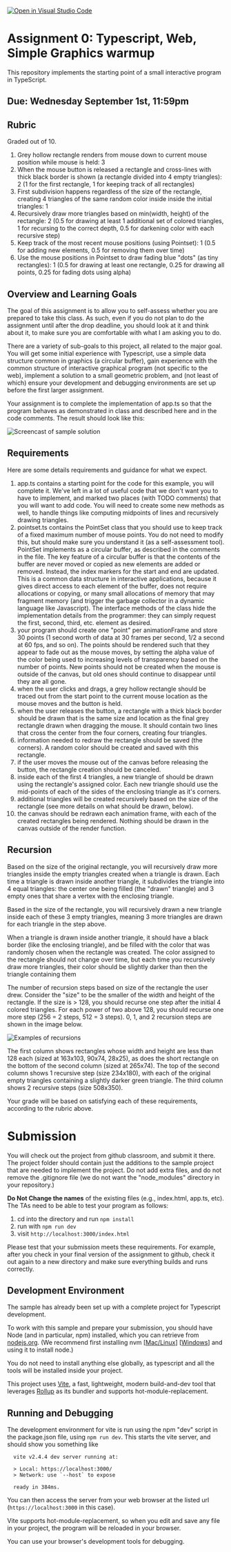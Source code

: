 [![Open in Visual Studio Code](https://classroom.github.com/assets/open-in-vscode-f059dc9a6f8d3a56e377f745f24479a46679e63a5d9fe6f495e02850cd0d8118.svg)](https://classroom.github.com/online_ide?assignment_repo_id=5470058&assignment_repo_type=AssignmentRepo)
# Assignment 0:  Typescript, Web, Simple Graphics warmup 

This repository implements the starting point of a small interactive program in TypeScript.

## Due: Wednesday September 1st, 11:59pm

## Rubric

Graded out of 10.

1. Grey hollow rectangle renders from mouse down to current mouse position while mouse is held: 3
4. When the mouse button is released a rectangle and cross-lines with thick black border is shown (a rectangle divided into 4 empty triangles): 2  (1 for the first rectangle, 1 for keeping track of all rectangles)
5. First subdivision happens regardless of the size of the rectangle, creating 4 triangles of the same random color inside inside the initial triangles: 1 
6. Recursively draw more triangles based on min(width, height) of the rectangle: 2  (0.5 for drawing at least 1 additional set of colored triangles, 1 for recursing to the correct depth, 0.5 for darkening color with each recursive step)
1. Keep track of the most recent mouse positions (using Pointset): 1 (0.5 for adding new elements, 0.5 for removing them over time)
2. Use the mouse positions in Pointset to draw fading blue "dots" (as tiny rectangles): 1  (0.5 for drawing at least one rectangle, 0.25 for drawing all points, 0.25 for fading dots using alpha)

## Overview and Learning Goals

The goal of this assignment is to allow you to self-assess whether you are prepared to take this class.  As such, even if you do not plan to do the assignment until after the drop deadline, you should look at it and think about it, to make sure you are comfortable with what I am asking you to do.

There are a variety of sub-goals to this project, all related to the major goal. You will get some initial experience with Typescript, use a simple data structure common in graphics (a circular buffer), gain experience with the common structure of interactive graphical program (not specific to the web), implement a solution to a small geometric problem, and (not least of which) ensure your development and debugging environments are set up before the first larger assignment.

Your assignment is to complete the implementation of app.ts so that the program behaves as demonstrated in class and described here and in the code comments.  The result should look like this:

![Screencast of sample solution](a0.gif)

## Requirements

Here are some details requirements and guidance for what we expect.

1. app.ts contains a starting point for the code for this example, you will complete it. We've left in a lot of useful code that we don't want you to have to implement, and marked two places (with TODO comments) that you will want to add code.  You will need to create some new methods as well, to handle things like computing midpoints of lines and recursively drawing triangles.
2. pointset.ts contains the PointSet class that you should use to keep track of a fixed maximum number of mouse points.  You do not need to modify this, but should make sure you understand it (as a self-assessment tool).  PointSet implements as a circular buffer, as described in the comments in the file. The key feature of a circular buffer is that the contents of the buffer are never moved or copied as new elements are added or removed. Instead, the index markers for the start and end are updated. This is a common data structure in interactive applications, because it gives direct access to each element of the buffer, does not require allocations or copying, or many small allocations of memory that may fragment memory (and trigger the garbage collector in a dynamic language like Javascript). The interface methods of the class hide the implementation details from the programmer: they can simply request the first, second, third, etc. element as desired.
3. your program should create one "point" per animationFrame and store 30 points (1 second worth of data at 30 frames per second, 1/2 a second at 60 fps, and so on). The points should be rendered such that they appear to fade out as the mouse moves, by setting the alpha value of the color being used to increasing levels of transparency based on the number of points.  New points should not be created when the mouse is outside of the canvas, but old ones should continue to disappear until they are all gone.
4. when the user clicks and drags, a grey hollow rectangle should be traced out from the start point to the current mouse location as the mouse moves and the button is held.  
5. when the user releases the button, a rectangle with a thick black border should be drawn that is the same size and location as the final grey rectangle drawn when dragging the mouse.  It should contain two lines that cross the center from the four corners, creating four triangles. 
6. information needed to redraw the rectangle should be saved (the corners). A random color should be created and saved with this rectangle.
7. if the user moves the mouse out of the canvas before releasing the button, the rectangle creation should be canceled.
8. inside each of the first 4 triangles, a new triangle of should be drawn using the rectangle's assigned color. Each new triangle should use the mid-points of each of the sides of the enclosing triangle as it's corners.
9. additional triangles will be created recursively based on the size of the rectangle (see more details on what should be drawn, below).  
10. the canvas should be redrawn each animation frame, with each of the created rectangles being rendered. Nothing should be drawn in the canvas outside of the render function.

## Recursion 

Based on the size of the original rectangle, you will recursively draw more triangles inside the empty triangles created when a triangle is drawn.  Each time a triangle is drawn inside another triangle, it subdivides the triangle into 4 equal triangles: the center one being filled (the "drawn" triangle) and 3 empty ones that share a vertex with the enclosing triangle.

Based in the size of the rectangle, you will recursively drawn a new triangle inside each of these 3 empty triangles, meaning 3 more triangles are drawn for each triangle in the step above. 

When a triangle is drawn inside another triangle, it should have a black border (like the enclosing triangle), and be filled with the color that was randomly chosen when the rectangle was created. The color assigned to the rectangle should not change over time, but each time you recursively draw more triangles, their color should be slightly darker than then the triangle containing them

The number of recursion steps based on size of the rectangle the user drew. Consider the "size" to be the smaller of the width and height of the rectangle.  If the size is > 128, you should recurse one step after the initial 4 colored triangles.  For each power of two above 128, you should recurse one more step (256 = 2 steps, 512 = 3 steps). 0, 1, and 2 recursion steps are shown in the image below.

![Examples of recursions](a0-sample-rects.jpg)

The first column shows rectangles whose width and height are less than 128 each (sized at 163x103, 90x74, 28x25), as does the short rectangle on the bottom of the second column (sized at 265x74).  The top of the second column shows 1 recursive step (size 234x180), with each of the original empty triangles containing a slightly darker green triangle.  The third column shows 2 recursive steps (size 508x350).

Your grade will be based on satisfying each of these requirements, according to the rubric above.

# Submission

You will check out the project from github classroom, and submit it there.  The project folder should contain just the additions to the sample project that are needed to implement the project. Do not add extra files, and do not remove the .gitignore file (we do not want the "node_modules" directory in your repository.)

**Do Not Change the names** of the existing files (e.g., index.html, app.ts, etc).  The TAs need to be able to test your program as follows:

1. cd into the directory and run ```npm install```
2. run with ```npm run dev```
3. visit ```http://localhost:3000/index.html```

Please test that your submission meets these requirements.  For example, after you check in your final version of the assignment to github, check it out again to a new directory and make sure everything builds and runs correctly.
 
## Development Environment

The sample has already been set up with a complete project for Typescript development.

To work with this sample and prepare your submission, you should have Node (and in particular, npm) installed, which you can retrieve from [nodejs.org](http://nodejs.org). (We recommend first installing nvm [[Mac/Linux](https://github.com/nvm-sh/nvm)] [[Windows](https://github.com/coreybutler/nvm-windows)] and using it to install node.)

You do not need to install anything else globally, as typescript and all the tools will be installed inside your project.

This project uses [Vite](https://vitejs.dev/), a fast, lightweight, modern build-and-dev tool that leverages [Rollup](https://rollupjs.org/guide/en/) as its bundler and supports hot-module-replacement. 

## Running and Debugging

The development environment for vite is run using the npm "dev" script in the package.json file, using ```npm run dev```.  This starts the vite server, and should show you something like 
```
  vite v2.4.4 dev server running at:

  > Local: https://localhost:3000/
  > Network: use `--host` to expose

  ready in 384ms.
```
You can then access the server from your web browser at the listed url (```https://localhost:3000``` in this case).

Vite supports hot-module-replacement, so when you edit and save any file in your project, the program will be reloaded in your browser. 

You can use your browser's development tools for debugging.